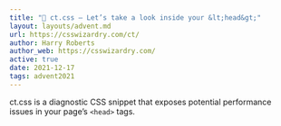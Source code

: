 ```yaml
---
title: "🧠 ct.css – Let’s take a look inside your &lt;head&gt;"
layout: layouts/advent.md
url: https://csswizardry.com/ct/
author: Harry Roberts
author_web: https://csswizardry.com/
active: true
date: 2021-12-17
tags: advent2021
---
```

ct.css is a diagnostic CSS snippet that exposes potential performance issues in your page’s `<head>` tags.